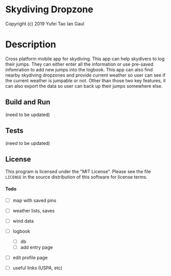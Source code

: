 # Skydiving Dropzone
Copyright (c) 2019 Yufei Tao Ian Gaul

# Description
Cross platform mobile app for skydiving. This app can help 
skydivers to log their jumps. They can either enter all the 
information or use pre-saved infomration to add new jumps
into the logbook.
This app can also find nearby skydiving dropzones and provide
current weather so user can see if the current weather is jumpable
or not.
Other than those two key features, it can also export the data so
user can back up their jumps somewhere else.


## Build and Run
(need to be updated)

## Tests
(need to be updated)

## License

This program is licensed under the "MIT License".  Please
see the file `LICENSE` in the source distribution of this
software for license terms.

#### Todo

- [ ] map with saved pins
- [ ] weather lists, saves
- [ ] wind data
- [ ] logbook 
	- [ ] db
	- [ ] add entry page
- [ ] edit profile page
- [ ] useful links (USPA, etc)




